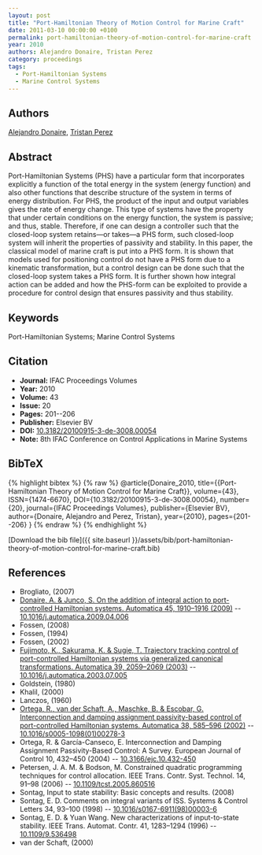 ```yaml
---
layout: post
title: "Port-Hamiltonian Theory of Motion Control for Marine Craft"
date: 2011-03-10 00:00:00 +0100
permalink: port-hamiltonian-theory-of-motion-control-for-marine-craft
year: 2010
authors: Alejandro Donaire, Tristan Perez
category: proceedings
tags:
  - Port-Hamiltonian Systems
  - Marine Control Systems
---
```

 
## Authors
[Alejandro Donaire](authors/alejandro-donaire), [Tristan Perez](authors/tristan-perez)
 
## Abstract
Port-Hamiltonian Systems (PHS) have a particular form that incorporates explicitly a function of the total energy in the system (energy function) and also other functions that describe structure of the system in terms of energy distribution. For PHS, the product of the input and output variables gives the rate of energy change. This type of systems have the property that under certain conditions on the energy function, the system is passive; and thus, stable. Therefore, if one can design a controller such that the closed-loop system retains—or takes—a PHS form, such closed-loop system will inherit the properties of passivity and stability. In this paper, the classical model of marine craft is put into a PHS form. It is shown that models used for positioning control do not have a PHS form due to a kinematic transformation, but a control design can be done such that the closed-loop system takes a PHS form. It is further shown how integral action can be added and how the PHS-form can be exploited to provide a procedure for control design that ensures passivity and thus stability.
 
## Keywords
Port-Hamiltonian Systems; Marine Control Systems
 
## Citation
- **Journal:** IFAC Proceedings Volumes
- **Year:** 2010
- **Volume:** 43
- **Issue:** 20
- **Pages:** 201--206
- **Publisher:** Elsevier BV
- **DOI:** [10.3182/20100915-3-de-3008.00054](https://doi.org/10.3182/20100915-3-de-3008.00054)
- **Note:** 8th IFAC Conference on Control Applications in Marine Systems
 
## BibTeX
{% highlight bibtex %}
{% raw %}
@article{Donaire_2010,
  title={{Port-Hamiltonian Theory of Motion Control for Marine Craft}},
  volume={43},
  ISSN={1474-6670},
  DOI={10.3182/20100915-3-de-3008.00054},
  number={20},
  journal={IFAC Proceedings Volumes},
  publisher={Elsevier BV},
  author={Donaire, Alejandro and Perez, Tristan},
  year={2010},
  pages={201--206}
}
{% endraw %}
{% endhighlight %}
 
[Download the bib file]({{ site.baseurl }}/assets/bib/port-hamiltonian-theory-of-motion-control-for-marine-craft.bib)
 
## References
- Brogliato, (2007)
- [Donaire, A. & Junco, S. On the addition of integral action to port-controlled Hamiltonian systems. Automatica 45, 1910–1916 (2009)](on-the-addition-of-integral-action-to-port-controlled-hamiltonian-systems) -- [10.1016/j.automatica.2009.04.006](https://doi.org/10.1016/j.automatica.2009.04.006)
- Fossen, (2008)
- Fossen, (1994)
- Fossen, (2002)
- [Fujimoto, K., Sakurama, K. & Sugie, T. Trajectory tracking control of port-controlled Hamiltonian systems via generalized canonical transformations. Automatica 39, 2059–2069 (2003)](trajectory-tracking-control-of-port-controlled-hamiltonian-systems-via-generalized-canonical-transformations) -- [10.1016/j.automatica.2003.07.005](https://doi.org/10.1016/j.automatica.2003.07.005)
- Goldstein, (1980)
- Khalil, (2000)
- Lanczos, (1960)
- [Ortega, R., van der Schaft, A., Maschke, B. & Escobar, G. Interconnection and damping assignment passivity-based control of port-controlled Hamiltonian systems. Automatica 38, 585–596 (2002)](interconnection-and-damping-assignment-passivity-based-control-of-port-controlled-hamiltonian-systems) -- [10.1016/s0005-1098(01)00278-3](https://doi.org/10.1016/s0005-1098(01)00278-3)
- Ortega, R. & García-Canseco, E. Interconnection and Damping Assignment Passivity-Based Control: A Survey. European Journal of Control 10, 432–450 (2004) -- [10.3166/ejc.10.432-450](https://doi.org/10.3166/ejc.10.432-450)
- Petersen, J. A. M. & Bodson, M. Constrained quadratic programming techniques for control allocation. IEEE Trans. Contr. Syst. Technol. 14, 91–98 (2006) -- [10.1109/tcst.2005.860516](https://doi.org/10.1109/tcst.2005.860516)
- Sontag, Input to state stability: Basic concepts and results. (2008)
- Sontag, E. D. Comments on integral variants of ISS. Systems &amp; Control Letters 34, 93–100 (1998) -- [10.1016/s0167-6911(98)00003-6](https://doi.org/10.1016/s0167-6911(98)00003-6)
- Sontag, E. D. & Yuan Wang. New characterizations of input-to-state stability. IEEE Trans. Automat. Contr. 41, 1283–1294 (1996) -- [10.1109/9.536498](https://doi.org/10.1109/9.536498)
- van der Schaft, (2000)

